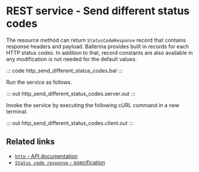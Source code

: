 # REST service - Send different status codes

The resource method can return `StatusCodeResponse` record that contains response headers and payload. Ballerina provides built in records for each HTTP status codes. In addition to that, record constants are also available in any modification is not needed for the default values.

::: code http_send_different_status_codes.bal :::

Run the service as follows.

::: out http_send_different_status_codes.server.out :::

Invoke the service by executing the following cURL command in a new terminal.

::: out http_send_different_status_codes.client.out :::

## Related links
- [`http` - API documentation](https://lib.ballerina.io/ballerina/http/latest/)
- [`Status code response` - specification](https://ballerina.io/spec/http/#2351-status-code-response)
